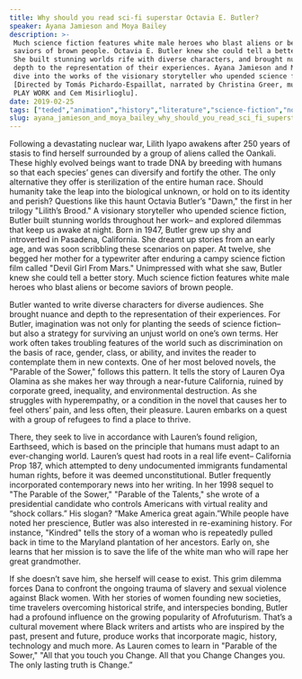 ```yaml
---
title: Why should you read sci-fi superstar Octavia E. Butler?
speaker: Ayana Jamieson and Moya Bailey
description: >-
 Much science fiction features white male heroes who blast aliens or become
 saviors of brown people. Octavia E. Butler knew she could tell a better story.
 She built stunning worlds rife with diverse characters, and brought nuance and
 depth to the representation of their experiences. Ayana Jamieson and Moya Bailey
 dive into the works of the visionary storyteller who upended science fiction.
 [Directed by Tomás Pichardo-Espaillat, narrated by Christina Greer, music by WORK
 PLAY WORK and Cem Misirlioglu].
date: 2019-02-25
tags: ["teded","animation","history","literature","science-fiction","novel","books","race","social-change","culture","society","book","diversity","inclusion","feminism"]
slug: ayana_jamieson_and_moya_bailey_why_should_you_read_sci_fi_superstar_octavia_e_butler
---
```


Following a devastating nuclear war, Lilith Iyapo awakens after 250 years of stasis to
find herself surrounded by a group of aliens called the Oankali. These highly evolved
beings want to trade DNA by breeding with humans so that each species’ genes can
diversify and fortify the other. The only alternative they offer is sterilization of the
entire human race. Should humanity take the leap into the biological unknown, or hold on
to its identity and perish? Questions like this haunt Octavia Butler’s "Dawn," the first
in her trilogy "Lilith’s Brood." A visionary storyteller who upended science fiction,
Butler built stunning worlds throughout her work– and explored dilemmas that keep us
awake at night. Born in 1947, Butler grew up shy and introverted in Pasadena, California.
She dreamt up stories from an early age, and was soon scribbling these scenarios on
paper. At twelve, she begged her mother for a typewriter after enduring a campy science
fiction film called "Devil Girl From Mars." Unimpressed with what she saw, Butler knew she
could tell a better story. Much science fiction features white male heroes who blast
aliens or become saviors of brown people.

Butler wanted to write diverse characters for diverse audiences. She brought nuance and
depth to the representation of their experiences. For Butler, imagination was not only for
planting the seeds of science fiction– but also a strategy for surviving an unjust world
on one’s own terms. Her work often takes troubling features of the world such as
discrimination on the basis of race, gender, class, or ability, and invites the reader to
contemplate them in new contexts. One of her most beloved novels, the "Parable of the
Sower," follows this pattern. It tells the story of Lauren Oya Olamina as she makes her
way through a near-future California, ruined by corporate greed, inequality, and
environmental destruction. As she struggles with hyperempathy, or a condition in the novel
that causes her to feel others’ pain, and less often, their pleasure. Lauren embarks on a
quest with a group of refugees to find a place to thrive.

There, they seek to live in accordance with Lauren’s found religion, Earthseed, which is
based on the principle that humans must adapt to an ever-changing world. Lauren’s quest
had roots in a real life event– California Prop 187, which attempted to deny undocumented
immigrants fundamental human rights, before it was deemed unconstitutional. Butler
frequently incorporated contemporary news into her writing. In her 1998 sequel to "The
Parable of the Sower," "Parable of the Talents," she wrote of a presidential candidate
who controls Americans with virtual reality and “shock collars.” His slogan? “Make
America great again.”While people have noted her prescience, Butler was also interested in
 re-examining history. For instance, "Kindred" tells the story of a woman who is
repeatedly pulled back in time to the Maryland plantation of her ancestors. Early on, she
learns that her mission is to save the life of the white man who will rape her great
grandmother.

If she doesn’t save him, she herself will cease to exist. This grim dilemma forces Dana
to confront the ongoing trauma of slavery and sexual violence against Black women. With
her stories of women founding new societies, time travelers overcoming historical
strife, and interspecies bonding, Butler had a profound influence on the growing
popularity of Afrofuturism. That’s a cultural movement where Black writers and artists who
are inspired by the past, present and future, produce works that incorporate magic, 
history, technology and much more. As Lauren comes to learn in "Parable of the Sower,"
"All that you touch you Change. All that you Change Changes you. The only lasting truth is
Change.”

<!--
ad_duration=0
event="TED-Ed"
external_start_time=0
intro_duration=0
is_subtitle_required="False"
is_talk_featured="False"
language="en"
language_swap="False"
native_language="en"
number_of_related_talks=6
number_of_speakers=1
number_of_subtitled_videos=0
number_of_tags=15
number_of_talk_download_languages=21
number_of_talk_more_resources=0
number_of_talk_recommendations=0
number_of_talks_take_actions=0
post_ad_duration=0
published_timestamp="2019-02-25 22:37:32"
recording_date="2019-02-25"
speaker_is_published=0
speaker_name="Ayana Jamieson and Moya Bailey"
talk_name="Why should you read sci-fi superstar Octavia E. Butler?"
talks_tags=["teded","animation","history","literature","science-fiction","novel","books","race","social-change","culture","society","book","diversity","inclusion","feminism"]
url_photo_talk="https://s3.amazonaws.com/talkstar-photos/uploads/832b1d61-a637-4218-b092-ff4ca017610c/OctaviaButler_Textless.jpg"
url_webpage="https://www.ted.com/talks/ayana_jamieson_and_moya_bailey_why_should_you_read_sci_fi_superstar_octavia_e_butler"
video_type_name="TED-Ed Original"
-->